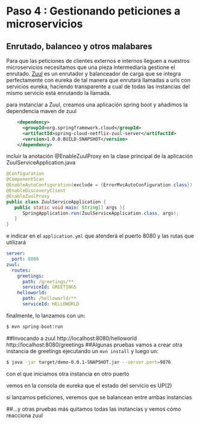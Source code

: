 # Paso 4 : Gestionando peticiones a microservicios
## Enrutado, balanceo y otros malabares
Para que las peticiones de clientes externos e internos lleguen a nuestros microservicios necesitamos que una pieza intermediaria gestione el enrutado. [Zuul](https://github.com/Netflix/zuul) es un enrutador y balanceador de carga que se integra perfectamente con eureka de tal manera que enrutará llamadas a urls con servicios eureka, haciendo transparente a cual de todas las instancias del mismo servicio está enrutando la llamada.

para instanciar a Zuul, creamos una aplicación spring boot y añadimos la dependencia maven de zuul
```xml
    <dependency>
      <groupId>org.springframework.cloud</groupId>
      <artifactId>spring-cloud-netflix-zuul-server</artifactId>
      <version>1.0.0.BUILD-SNAPSHOT</version>
    </dependency>
```

incluir la anotación @EnableZuulProxy en la clase principal de la aplicación ZuulServiceApplication.java
```java
@Configuration
@ComponentScan
@EnableAutoConfiguration(exclude = {ErrorMvcAutoConfiguration.class})
@EnableDiscoveryClient
@EnableZuulProxy
public class ZuulServiceApplication {
   public static void main( String[] args ){
      SpringApplication.run(ZuulServiceApplication.class, args);
   }
}
```
e indicar en el ```application.yml``` que atenderá el puerto 8080 y las rutas que utilizará
```yml
server:
  port: 8080
zuul:
  routes:
    greetings:
      path: /greetings/**
      serviceId: GREETINGS
    helloworld:
      path: /helloworld/**
      serviceId: HELLOWORLD
```
finalmente, lo lanzamos con un:
```sh
$ mvn spring-boot:run
```
##Invocando a zuul
http://localhost:8080/helloworld
http://localhost:8080/greetings
##Algunas pruebas
vamos a crear otra instancia de greetings ejecutando un ```mvn install``` y luego un:
```sh
$ java -jar target/demo-0.0.1-SNAPSHOT.jar --server.port=9876
```
con el que iniciamos otra instancia en otro puerto

vemos en la consola de eureka que el estado del servicio es UP(2)

si lanzamos peticiones, veremos que se balancean entre ambas instancias

##...y otras pruebas más
quitamos todas las instancias y vemos cómo reacciona zuul
